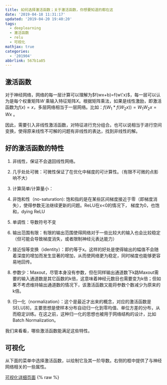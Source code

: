 ```yaml
---
title: 如何选择激活函数；关于激活函数，你想要知道的都在这
date: '2019-04-18 11:31:17'
updated: '2019-04-20 19:40:20'
tags:
  - deeplearning
  - 激活函数
  - relu
  - 可视化
mathjax: true
categories:
  - '201904'
abbrlink: 567b1a85
---
```


## 激活函数

对于神经网络，网络的每一层计算可以理解为$f(wx+b)=f(w\'x)$，每一层可以认为是每个权重矩阵$W$ 乘输入特征矩阵$X$。根据矩阵乘法，如果是线性激励，即激活函数为$f(x) = x$，多层网络相当于一层网络。比如：$​​f(W_1*f(W_2x))=W_1 W_2x=Wx$ 。

因此，需要引入非线性激活函数，对特征进行充分组合。也可以说相当于进行空间变换，使得原来线性不可解的问题有非线性的表达，找到非线性的解。

## 好的激活函数的特性

1. 非线性，保证不会退回线性网络。

2. 几乎处处可微：可微性保证了在优化中梯度的可计算性。（有限不可微的点影响不大）

3. 计算简单/计算量小：

4. 非饱和性（no-saturation): 饱和指的是在某些区间梯度接近于零（即梯度消失），使得参数无法继续更新的问题。ReLU在x<0的情况下，  梯度为0，也饱和，dying  ReLU

5.  单调性：导数符号不变

6.  输出范围有限：有限的输出范围使得网络对于一些比较大的输入也会比较稳定（但可能会导致梯度消失，或者限制神经元表达能力）

7.  接近恒等变换（identity）：即约等于x。这样的好处是使得输出的幅值不会随着深度的增加而发生显著的增加，从而使网络更为稳定，同时梯度也能够更容易地回传。

8.  参数少：Maxout，尽管本身没有参数，但在同样输出通道数下k路Maxout需要的输入通道数是其它函数的k倍，这意味着神经元数目也需要变为k倍；但如果不考虑维持输出通道数的情况下，该激活函数又能将参数个数减少为原来的k倍。

9.  归一化（normalization）：这个是最近才出来的概念，对应的激活函数是SELU[8]，主要思想是使样本分布自动归一化到零均值、单位方差的分布，从而稳定训练。在这之前，这种归一化的思想也被用于网络结构的设计，比如Batch  Normalization。

我们来看看，哪些激活函数能满足这些特性。

## 可视化

从下面的菜单中选择激活函数，以绘制它及其一阶导数。右侧的框中提供了与神经网络相关的一些属性。

[可视化详细页面](https://www.jithub.cn/fileserver/activation_fun_d3.html)
{% raw %}
<html>
  <head>
    <style>
      
      #visualisation {
            height: 500px;
      }
      

      .axis path,
      .axis line {
        fill: none;
        stroke: #777;
        shape-rendering: crispEdges;
      }

      .axis text {
        font-family: "Arial";
        font-size: 0.6em;
      }
      .tick {
        stroke-dasharray: 1, 2;
      }
      .bar {
        fill: FireBrick;
      }

      .legend {
        cursor: pointer;
      }

      .MathJax_SVG svg > g,
      .MathJax_SVG_Display svg > g {
        fill: black;
        stroke: black;
      }

      .legend {
        font-size: 1.2em;
      }

      .graph_inputs {
        font-size: 0.8em;
      }

      .func_text {
        font-size: 0.65em;
      }

      .deriv_func_text {
        font-size: 0.65em;
      }

      #select_activ {
        font-size: 0.8em;
      }

      .input_labels {
        font-size: 0.8em;
      }

      #func_equation {
        font: "Helvetica Neue";
        font-size: 0.9em;
      }

      #deriv_func_equation {
        font: "Helvetica Neue";
        font-size: 0.9em;
      }

      #rrelu_button {
        background-color: #009900;
        color: white;
        text-align: center;
        text-decoration: none;
        display: inline-block;
        font-size: 0.8em;
        cursor: pointer;
        margin-left: 0.3em;
      }

      #rrelu_button:hover {
        background-color: #4caf50;
        color: white;
      }
    </style>
    <script type="text/javascript" src="https://d3js.org/d3.v3.min.js"></script>
    <script
      type="text/javascript"
      src="https://cdnjs.cloudflare.com/ajax/libs/mathjax/2.7.5/MathJax.js?config=TeX-AMS_CHTML"
    ></script>
  </head>
  <body>

      

    <div id="browser_warning">
      <p>
        版权所有为
        <a href="https://dashee87.github.io/about/">David Sheehan</a>
        原blog地址为：<a
          href="https://dashee87.github.io/deep%20learning/visualising-activation-functions-in-neural-networks/"
          >Visualising Activation Functions in Neural Networks</a
        >
      </p>
    </div>

    <div id="browser_warning">
      <p>
        Note:
        注意：建议您在Chrome上查看以获得最佳体验。在Firefox和IE上，框中的等式可能无法呈现。
      </p>
    </div>
    <select id="select_activ" onchange="InitChart();">
      <option value="step" selected="selected">Step</option>
      <option value="identity">Identity</option>
      <option value="relu">ReLu</option>
      <option value="sigmoid">Sigmoid</option>
      <option value="tanh">Tanh</option>
      <option value="leakyrelu">Leaky ReLU</option>
      <option value="prelu">PReLU</option>
      <option value="rrelu">RReLU</option>
      <option value="elu">ELU</option>
      <option value="selu">SELU</option>
      <option value="srelu">SReLU</option>
      <!--<option value="probit">Probit</option>-->
      <option value="hardsigmoid">Hard Sigmoid</option>
      <option value="hardtanh">Hard Tanh</option>
      <option value="lctanh">LeCun Tanh</option>
      <option value="arctan">ArcTan</option>
      <option value="softsign">SoftSign</option>
      <option value="softplus">Softplus</option>
      <option value="sign">Signum</option>
      <option value="bentid">Bent Identity</option>
      <option value="symmsigmoid">Symmetrical Sigmoid</option>
      <option value="loglog">Log Log</option>
      <option value="gaussian">Gaussian</option>
      <option value="absolute">Absolute</option>
      <option value="sinusoid">Sinusoid</option>
      <option value="cos">Cos</option>
      <option value="sinc">Sinc</option>
    </select>
    <form name="message" method="post" id="plot_inputs">
      <div style="float:left;margin-right:20px;margin-left:100px;">
        <label
          for="alpha_input"
          style="display: none"
          class="input_labels"
          id="alpha_input_label"
          >α<sub> </sub
        ></label>
        <input
          id="alpha_input"
          class="graph_inputs"
          size="5"
          type="text"
          value="0.7"
          style="display: none;"
          onchange="InitChart();"
        />
      </div>

      <div style="float:left;margin-right:20px;">
        <label
          for="alpha_input_r"
          style="display: none"
          class="input_labels"
          id="alpha_input_r_label"
          >α<sub>r</sub></label
        >
        <input
          id="alpha_input_r"
          class="graph_inputs"
          size="5"
          type="text"
          value="0.4"
          style="display: none;"
          onchange="InitChart();"
        />
      </div>

      <div style="float:left;margin-right:20px;">
        <label
          for="t_input_l"
          style="display: none"
          class="input_labels"
          id="t_input_l_label"
          >t<sub>l</sub></label
        >
        <input
          id="t_input_l"
          class="graph_inputs"
          size="5"
          type="text"
          value="-1.0"
          style="display: none;"
          onchange="InitChart();"
        />
      </div>

      <div style="float:left;margin-right:20px;">
        <label
          for="t_input_r"
          style="display: none"
          class="input_labels"
          id="t_input_r_label"
          >t<sub>r</sub></label
        >
        <input
          id="t_input_r"
          class="graph_inputs"
          size="5"
          type="text"
          value="1.0"
          style="display: none;"
          onchange="InitChart();"
        />
      </div>

      <br style="clear:both;" />
    </form>
    <button
      type="button"
      onclick="InitChart();"
      id="rrelu_button"
      style="display: none;margin-left:20px;"
    >
      Random α
    </button>
    <div id="legendContainer" class="legendContainer" style="width:100%">
      <svg id="visualisation" width="100%" height="500px" height="80vh"></svg>
      <div
        id="func_primer"
        style="margin-left:20px;font-size:0.8em;margin-right:20px"
      >
        <p>
          这种激活函数更具理论性而非实际性，模仿生物神经元的全有或全无特性。它对神经网络没有
          用，因为它的导数是零（除了0，它是未定义的）。这意味着基于梯度的优化方法是不可行的。
        </p>
      </div>
    </div>
    <br />

    <script type="text/javascript">
      MathJax.Hub.Config({
        tex2jax: {
          inlineMath: [["$", "$"], ["\\(", "\\)"]],
          processEscapes: true
        }
      });

      function erf(x) {
        var z;
        const ERF_A = 0.147;
        var the_sign_of_x;
        if (0 == x) {
          the_sign_of_x = 0;
          return 0;
        } else if (x > 0) {
          the_sign_of_x = 1;
        } else {
          the_sign_of_x = -1;
        }

        var one_plus_axsqrd = 1 + ERF_A * x * x;
        var four_ovr_pi_etc = 4 / Math.PI + ERF_A * x * x;
        var ratio = four_ovr_pi_etc / one_plus_axsqrd;
        ratio *= x * -x;
        var expofun = Math.exp(ratio);
        var radical = Math.sqrt(1 - expofun);
        z = radical * the_sign_of_x;
        return z;
      }

      // https://stackoverflow.com/questions/12556685/is-there-a-javascript-implementation-of-the-inverse-error-function-akin-to-matl

      function erfINV(inputX) {
        var _a = (8 * (Math.PI - 3)) / (3 * Math.PI * (4 - Math.PI));
        var _x = parseFloat(inputX);
        var signX = _x < 0 ? -1.0 : 1.0;

        var oneMinusXsquared = 1.0 - _x * _x;
        var LNof1minusXsqrd = Math.log(oneMinusXsquared);
        var PI_times_a = Math.PI * _a;

        var firstTerm = Math.pow(2.0 / PI_times_a + LNof1minusXsqrd / 2.0, 2);
        var secondTerm = LNof1minusXsqrd / _a;
        var thirdTerm = 2 / PI_times_a + LNof1minusXsqrd / 2.0;

        var primaryComp = Math.sqrt(
          Math.sqrt(firstTerm - secondTerm) - thirdTerm
        );

        var scaled_R = signX * primaryComp;
        return scaled_R;
      }

      var delay = 200;
      var activ_func = document.getElementById("select_activ").value;

      var lineData = [];
      var lineData_deriv = [];

      func_tags = [
        {
          func_tex:
            "$f(x) =\\begin{cases}1 & \\text{for } x\\geq0\\\\0 & \\text{for } x<0\\end{cases} $",
          func_range: "{0, 1}",
          func_contin: "C" + "⁻¹",
          func_mono: "✅",
          func_origin: "❌",
          func_symm: "不对称",
          func_ref: "",
          func_primer:
            "这种激活函数更具理论性而非实际性, 包括<b>Step</b> (也包括, <b>Binary Step</b> 或 <b>Heaviside</b>) 模仿生物神经元的全有或全无特性。它对神经网络没有用，因为它的导数是零（除了0，它是未定义的）。这意味着基于梯度的优化方法是不可行的"
        }
      ];

      deriv_func_tags = [
        {
          deriv_func_tex:
            "$f'(x) =\\begin{cases}0 & \\text{for } x\\neq0\\\\? & \\text{for } x=0\\end{cases} $",
          deriv_func_range: "{0}",
          deriv_func_contin: "❌",
          deriv_func_mono: "❌",
          deriv_func_symm: "❌",
          deriv_func_van: "No",
          deriv_func_exp: "No",
          deriv_func_sat: "No",
          deriv_func_dead: "Yes"
        }
      ];

      axis_limits = [-3, 3, -1.3, 1.3];

      for (var i = -3; i <= 3; i = i + 0.001) {
        lineData.push({
          x: i,
          y: i >= 0
        });
        lineData_deriv.push({
          x: i,
          y: 0
        });
      }

      var vis = d3.select("#visualisation"),
        WIDTH = parseInt(
          document.getElementById("browser_warning").offsetWidth
        ),
        HEIGHT = parseInt(vis.style("height")),
        //   HEIGHT = parseInt(document.documentElement.clientHeight)*0.8,
        MARGINS = {
          top: HEIGHT / 25.0,
          right: WIDTH / 2.5,
          bottom: HEIGHT / 25.0,
          left: WIDTH / 50.0
        },
        boxmargin = (HEIGHT - MARGINS.top) / 24.0,
        boxmargin_horizontal = MARGINS.right / 2.2,
        rect_margin = MARGINS.right / 50.0,
        xRange = d3.scale
          .linear()
          .range([MARGINS.left, WIDTH - MARGINS.right])
          .domain(axis_limits.slice(0, 2)),
        yRange = d3.scale
          .linear()
          .range([HEIGHT - MARGINS.top, MARGINS.bottom])
          .domain(axis_limits.slice(2, 4)),
        xAxis = d3.svg
          .axis()
          .scale(xRange)
          .tickSize(5)
          .tickSubdivide(true),
        yAxis = d3.svg
          .axis()
          .scale(yRange)
          .tickSize(5)
          .orient("left")
          .tickSubdivide(true);

      vis
        .append("svg:g")
        .attr("class", "x axis")
        .attr(
          "transform",
          "translate(0," + (HEIGHT - MARGINS.bottom + MARGINS.top) / 2 + ")"
        )
        .attr("id", "graph_xaxis")
        .call(xAxis);

      vis
        .append("svg:g")
        .attr("class", "y axis")
        .attr(
          "transform",
          "translate(" + (WIDTH - MARGINS.right + MARGINS.left) / 2 + ",0)"
        )
        .attr("id", "graph_yaxis")
        .call(yAxis);

      vis
        .selectAll(".tick")
        .filter(function(d) {
          return d === 0;
        })
        .remove();

      var lineFunc = d3.svg
        .line()
        .x(function(d) {
          return xRange(d.x);
        })
        .y(function(d) {
          return yRange(d.y);
        })
        .interpolate("linear");

      vis
        .selectAll(".tick")
        .filter(function(d) {
          return d === 0;
        })
        .remove();

      var asymptotes = d3.svg
        .line()
        .x([-3, 3])
        .y([5, 5])
        .interpolate("linear");

      var asymptote_top = 5,
        asymptote_bottom = -5;

      //d3.select("#func").remove();

      vis
        .append("svg:path")
        .attr("d", lineFunc(lineData))
        .attr("stroke", "blue")
        .attr("stroke-width", 3)
        .attr("id", "func")
        .attr("fill", "none");

      vis
        .append("svg:path")
        .attr("d", lineFunc(lineData_deriv))
        .attr("stroke", "orange")
        .attr("stroke-width", 2)
        .attr("id", "deriv_func")
        .attr("fill", "none");

      vis
        .append("svg:path")
        .attr(
          "d",
          lineFunc([{ x: axis_limits[0], y: 5 }, { x: axis_limits[1], y: 5 }])
        )
        .attr("stroke", "gray")
        .attr("stroke-width", 2)
        .style("stroke-dasharray", "3, 3")
        .attr("id", "top_asymptote")
        .attr("fill", "none");

      vis
        .append("svg:path")
        .attr(
          "d",
          lineFunc([{ x: axis_limits[0], y: -5 }, { x: axis_limits[1], y: -5 }])
        )
        .attr("stroke", "gray")
        .attr("stroke-width", 2)
        .style("stroke-dasharray", "3, 3")
        .attr("id", "bottom_asymptote")
        .attr("fill", "none");

      vis
        .append("rect")
        .attr("x", WIDTH - MARGINS.right + rect_margin)
        .attr("y", MARGINS.top)
        .attr("width", MARGINS.right - rect_margin * 2.0)
        .attr("height", (HEIGHT - MARGINS.top) / 2 - boxmargin)
        .attr("rx", 10)
        .attr("ry", 10)
        .attr("stroke", "blue")
        .attr("stroke-width", "5")
        .attr("stroke-opacity", "0.4")
        .attr("fill-opacity", "0.1")
        .style("fill", "blue")
        .attr("class", "info_rect")
        .attr("id", "func_rect");

      vis
        .append("foreignObject")
        .data(func_tags)
        .attr("id", "func_equation")
        .attr("x", WIDTH - MARGINS.right + rect_margin * 2)
        .attr("y", MARGINS.top + boxmargin / 2)
        .append("xhtml:div")
        .attr("class", "func_text")
        .text(function(d) {
          return d.func_tex;
        });

      vis
        .append("text")
        .data(func_tags)
        .attr("x", WIDTH - MARGINS.right + rect_margin * 2)
        .attr("y", MARGINS.top + boxmargin * 5)
        .attr("id", "func_range")
        .attr("class", "func_text")
        .text(function(d) {
          return "值域: " + d.func_range;
        });

      vis
        .append("text")
        .data(func_tags)
        .attr("x", WIDTH - MARGINS.right + rect_margin * 2)
        .attr("y", MARGINS.top + boxmargin * 6.3)
        .attr("id", "func_mono")
        .attr("class", "func_text")
        .text(function(d) {
          return "单调性: " + d.func_mono;
        });

      vis
        .append("text")
        .data(func_tags)
        .attr("x", WIDTH - MARGINS.right + rect_margin * 2)
        .attr("y", MARGINS.top + boxmargin * 7.6)
        .attr("id", "func_contin")
        .attr("class", "func_text")
        .text(function(d) {
          return "连续性: " + d.func_contin;
        });

      vis
        .append("text")
        .data(func_tags)
        .attr("x", WIDTH - MARGINS.right + rect_margin * 2)
        .attr("y", MARGINS.top + boxmargin * 8.9)
        .attr("id", "func_origin")
        .attr("class", "func_text")
        .text(function(d) {
          return "Identity at Origin: " + d.func_origin;
        });

      vis
        .append("text")
        .data(func_tags)
        .attr("x", WIDTH - MARGINS.right + rect_margin * 2)
        .attr("y", MARGINS.top + boxmargin * 10.2)
        .attr("id", "func_symm")
        .attr("class", "func_text")
        .text(function(d) {
          return "对称性: " + d.func_symm;
        });

      vis
        .append("text")
        .attr("x", WIDTH - boxmargin_horizontal / 1.7)
        .attr("y", MARGINS.top + boxmargin * 10.2)
        .attr("xlink:href", "https://dashee87.github.io/")
        .attr("id", "func_ref")
        .attr("class", "func_text")
        .attr("fill", "red")
        .html("");

      // derivative rectangle

      vis
        .append("rect")
        .attr("x", WIDTH - MARGINS.right + rect_margin)
        .attr("y", MARGINS.top + HEIGHT / 2)
        .attr("width", MARGINS.right - rect_margin * 2.0)
        .attr("height", (HEIGHT - MARGINS.top) / 2 - boxmargin)
        .attr("rx", 10)
        .attr("ry", 10)
        .attr("stroke", "orange")
        .attr("stroke-width", "5")
        .attr("stroke-opacity", "0.4")
        .attr("fill-opacity", "0.1")
        .style("fill", "orange")
        .attr("class", "info_rect)")
        .attr("id", "deriv_func_rect");

      vis
        .append("foreignObject")
        .data(deriv_func_tags)
        .attr("id", "deriv_func_equation")
        .attr("x", WIDTH - MARGINS.right + rect_margin * 2.0)
        .attr("y", MARGINS.top + HEIGHT / 2 + boxmargin / 2)
        .append("xhtml:div")
        .attr("class", "deriv_func_text")
        .html(function(d) {
          return d.deriv_func_tex;
        });

      if (navigator.userAgent.toLowerCase().indexOf("firefox") > -1) {
        vis
          .select("#func_equation")
          .attr("width", MARGINS.right - rect_margin * 2)
          .attr("height", boxmargin * 3);

        vis
          .select("#deriv_func_equation")
          .attr("width", MARGINS.right - rect_margin * 2)
          .attr("height", boxmargin * 3);
      }

      vis
        .append("text")
        .attr("x", WIDTH - MARGINS.right + rect_margin * 2.0)
        .attr("y", MARGINS.top + HEIGHT / 2 + boxmargin * 5)
        .data(deriv_func_tags)
        .attr("id", "deriv_func_range")
        .attr("class", "deriv_func_text")
        .text(function(d) {
          return "值域: " + d.deriv_func_range;
        });

      vis
        .append("text")
        .attr("x", WIDTH - MARGINS.right + rect_margin * 2.0)
        .attr("y", MARGINS.top + HEIGHT / 2 + boxmargin * 6.3)
        .data(deriv_func_tags)
        .attr("id", "deriv_func_mono")
        .attr("class", "deriv_func_text")
        .style("colour", "blue")
        .text(function(d) {
          return "单调性: " + d.deriv_func_mono;
        });

      vis
        .append("text")
        .attr("x", WIDTH - MARGINS.right + rect_margin * 2.0)
        .attr("y", MARGINS.top + HEIGHT / 2 + boxmargin * 7.6)
        .data(deriv_func_tags)
        .attr("id", "deriv_func_contin")
        .attr("class", "deriv_func_text")
        .text(function(d) {
          return "连续性: " + d.deriv_func_contin;
        });

      vis
        .append("text")
        .attr("x", WIDTH - MARGINS.right + rect_margin * 2.0)
        .attr("y", MARGINS.top + HEIGHT / 2 + boxmargin * 8.9)
        .attr("id", "deriv_func_van")
        .attr("class", "deriv_func_text")
        .append("svg:tspan")
        .text("梯度消失: ")
        .append("svg:tspan")
        .style("fill", "#00e600")
        .text(deriv_func_tags[0].deriv_func_van);

      vis
        .append("text")
        .attr("x", WIDTH - boxmargin_horizontal)
        .attr("y", MARGINS.top + HEIGHT / 2 + boxmargin * 8.9)
        .attr("id", "deriv_func_exp")
        .attr("class", "deriv_func_text")
        .append("svg:tspan")
        .text("梯度爆炸: ")
        .append("svg:tspan")
        .style("fill", "#00e600")
        .text(deriv_func_tags[0].deriv_func_exp);

      vis
        .append("text")
        .attr("x", WIDTH - MARGINS.right + rect_margin * 2.0)
        .attr("y", MARGINS.top + HEIGHT / 2 + boxmargin * 10.3)
        .attr("id", "deriv_func_sat")
        .attr("class", "deriv_func_text")
        .append("svg:tspan")
        .text("神经元饱和: ")
        .append("svg:tspan")
        .style("fill", "#00e600")
        .text(deriv_func_tags[0].deriv_func_sat);

      vis
        .append("text")
        .attr("x", WIDTH - boxmargin_horizontal)
        .attr("y", MARGINS.top + HEIGHT / 2 + boxmargin * 10.3)
        .attr("id", "deriv_func_dead")
        .attr("class", "deriv_func_text")
        .append("svg:tspan")
        .text("神经元死亡: ")
        .append("svg:tspan")
        .style("fill", "red")
        .text(deriv_func_tags[0].deriv_func_dead);

      vis
        .append("text")
        .attr("x", MARGINS.left)
        .attr("y", MARGINS.top + 30)
        .attr("class", "legend")
        .attr("id", "func_text")
        .style("fill", "steelblue")
        .on("click", function() {
          // Determine if current line is visible
          var active = func.active ? false : true,
            newOpacity = active ? 0 : 1;
          // Hide or show the elements
          d3.select("#func").style("opacity", newOpacity);
          d3.select("#func_text").style("opacity", active ? 0.5 : 1);
          d3.select("#func_rect")
            .transition()
            .duration(1000)
            .attr(
              "height",
              active ? 0 : (HEIGHT - MARGINS.top) / 2 - boxmargin
            );
          if (active) {
            d3.selectAll(".func_text")
              .transition()
              .delay(function(d, i) {
                return 400 - delay * i;
              })
              .style("opacity", active ? 0 : 1);
          } else {
            d3.selectAll(".func_text")
              .transition()
              .delay(function(d, i) {
                return 300 + (delay * i) / 2;
              })
              .style("opacity", active ? 0 : 1);
          }
          // Update whether or not the elements are active
          func.active = active;
        })
        .text("f (x)");

      // Add the red line title
      vis
        .append("text")
        .attr("x", MARGINS.left)
        .attr("y", MARGINS.top + 30 + 30)
        .attr("class", "legend")
        .attr("id", "deriv_text")
        .style("fill", "orange")
        .on("click", function() {
          // Determine if current line is visible
          var active = deriv_func.active ? false : true,
            newOpacity = active ? 0 : 1;
          // Hide or show the elements
          d3.select("#deriv_func").style("opacity", newOpacity);
          d3.select("#deriv_text").style("opacity", active ? 0.5 : 1);
          d3.select("#deriv_func_rect")
            .transition()
            .duration(1000)
            .attr(
              "height",
              active ? 0 : (HEIGHT - MARGINS.top) / 2 - boxmargin
            );
          if (active) {
            d3.selectAll(".deriv_func_text")
              .transition()
              .delay(function(d, i) {
                return 400 - delay * i;
              })
              .style("opacity", active ? 0 : 1);
          } else {
            d3.selectAll(".deriv_func_text")
              .transition()
              .delay(function(d, i) {
                return 250 + (delay * i) / 2.5;
              })
              .style("opacity", active ? 0 : 1);
          }
          // Update whether or not the elements are active
          deriv_func.active = active;
        })
        .text("f '(x)");

      d3.select(window).on("resize", function() {
        vis = d3.select("#visualisation");
        WIDTH = parseInt(
          document.getElementById("browser_warning").offsetWidth
        );
        HEIGHT = parseInt(vis.style("height"));
        MARGINS = {
          top: HEIGHT / 25.0,
          right: WIDTH / 2.5,
          bottom: HEIGHT / 25.0,
          left: WIDTH / 50.0
        };
        boxmargin = (HEIGHT - MARGINS.top) / 24.0;
        rect_margin = MARGINS.right / 50.0;
        (boxmargin_horizontal = MARGINS.right / 2.2),
          (xRange = d3.scale
            .linear()
            .range([MARGINS.left, WIDTH - MARGINS.right])
            .domain(axis_limits.slice(0, 2)));

        yRange = d3.scale
          .linear()
          .range([HEIGHT - MARGINS.top, MARGINS.bottom])
          .domain(axis_limits.slice(2, 4));

        xAxis = d3.svg
          .axis()
          .scale(xRange)
          .tickSize(5)
          .tickSubdivide(true);

        yAxis = d3.svg
          .axis()
          .scale(yRange)
          .tickSize(5)
          .orient("left")
          .tickSubdivide(true);

        vis
          .select("#graph_xaxis")
          .attr(
            "transform",
            "translate(0," + (HEIGHT - MARGINS.bottom + MARGINS.top) / 2 + ")"
          )
          .call(xAxis);

        vis
          .select("#graph_yaxis")
          .attr(
            "transform",
            "translate(" + (WIDTH - MARGINS.right + MARGINS.left) / 2 + ",0)"
          )
          .call(yAxis);

        vis
          .selectAll(".tick")
          .filter(function(d) {
            return d === 0;
          })
          .remove();

        lineFunc = d3.svg
          .line()
          .x(function(d) {
            return xRange(d.x);
          })
          .y(function(d) {
            return yRange(d.y);
          })
          .interpolate("linear");

        vis
          .select("#top_asymptote")
          .attr(
            "d",
            lineFunc([
              { x: axis_limits[0], y: asymptote_top },
              { x: axis_limits[1], y: asymptote_top }
            ])
          );

        vis
          .select("#bottom_asymptote")
          .attr(
            "d",
            lineFunc([
              { x: axis_limits[0], y: asymptote_bottom },
              { x: axis_limits[1], y: asymptote_bottom }
            ])
          );

        //d3.select("#func").remove();

        vis.select("#func").attr("d", lineFunc(lineData));

        vis.select("#deriv_func").attr("d", lineFunc(lineData_deriv));

        vis
          .select("#func_rect")
          .attr("x", WIDTH - MARGINS.right + rect_margin)
          .attr("y", MARGINS.top)
          .attr("width", MARGINS.right - rect_margin * 2.0)
          .attr("height", (HEIGHT - MARGINS.top) / 2 - boxmargin);

        vis
          .select("#func_equation")
          .attr("x", WIDTH - MARGINS.right + rect_margin * 2.0)
          .attr("y", MARGINS.top + boxmargin / 2);

        vis
          .select("#func_range")
          .attr("x", WIDTH - MARGINS.right + rect_margin * 2.0)
          .attr("y", MARGINS.top + boxmargin * 5);

        vis
          .select("#func_mono")
          .attr("x", WIDTH - MARGINS.right + rect_margin * 2.0)
          .attr("y", MARGINS.top + boxmargin * 6.3);

        vis
          .select("#func_contin")
          .attr("x", WIDTH - MARGINS.right + rect_margin * 2.0)
          .attr("y", MARGINS.top + boxmargin * 7.6);

        vis
          .select("#func_origin")
          .attr("x", WIDTH - MARGINS.right + rect_margin * 2.0)
          .attr("y", MARGINS.top + boxmargin * 8.9);

        vis
          .select("#func_symm")
          .data(func_tags)
          .attr("x", WIDTH - MARGINS.right + rect_margin * 2.0)
          .attr("y", MARGINS.top + boxmargin * 10.2);

        vis
          .select("#func_ref")
          .attr("x", WIDTH - boxmargin_horizontal / 1.7)
          .attr("y", MARGINS.top + boxmargin * 10.2);

        // derivative rectangle

        vis
          .select("#deriv_func_rect")
          .attr("x", WIDTH - MARGINS.right + rect_margin)
          .attr("y", MARGINS.top + HEIGHT / 2)
          .attr("width", MARGINS.right - rect_margin * 2.0)
          .attr("height", (HEIGHT - MARGINS.top) / 2 - boxmargin);

        vis
          .select("#deriv_func_equation")
          .attr("x", WIDTH - MARGINS.right + rect_margin * 2.0)
          .attr("y", MARGINS.top + HEIGHT / 2 + boxmargin / 2);

        vis
          .select("#deriv_func_range")
          .attr("x", WIDTH - MARGINS.right + rect_margin * 2.0)
          .attr("y", MARGINS.top + HEIGHT / 2 + boxmargin * 5);

        vis
          .select("#deriv_func_mono")
          .attr("x", WIDTH - MARGINS.right + rect_margin * 2.0)
          .attr("y", MARGINS.top + HEIGHT / 2 + boxmargin * 6.3);

        vis
          .select("#deriv_func_contin")
          .attr("x", WIDTH - MARGINS.right + rect_margin * 2.0)
          .attr("y", MARGINS.top + HEIGHT / 2 + boxmargin * 7.6);

        vis
          .select("#deriv_func_van")
          .attr("x", WIDTH - MARGINS.right + rect_margin * 2.0)
          .attr("y", MARGINS.top + HEIGHT / 2 + boxmargin * 8.9);

        vis
          .select("#deriv_func_exp")
          .attr("x", WIDTH - boxmargin_horizontal)
          .attr("y", MARGINS.top + HEIGHT / 2 + boxmargin * 8.9);

        vis
          .select("#deriv_func_sat")
          .attr("x", WIDTH - MARGINS.right + rect_margin * 2.0)
          .attr("y", MARGINS.top + HEIGHT / 2 + boxmargin * 10.3);

        vis
          .select("#deriv_func_dead")
          .attr("x", WIDTH - boxmargin_horizontal)
          .attr("y", MARGINS.top + HEIGHT / 2 + boxmargin * 10.3);
      });

      function InitChart() {
        var myClasses = document.getElementById("plot_inputs"),
          mylabels = document.getElementsByTagName("label");
        for (i = 0; i < myClasses.length; i++) {
          myClasses[i].style.display = "none";
          mylabels[i].style.display = "none";
        }
        document.getElementById("rrelu_button").style.display = "none";
        var activ_func = document.getElementById("select_activ").value;

        lineData = [];
        lineData_deriv = [];

        asymptote_top = 5;
        asymptote_bottom = -5;

        switch (activ_func) {
          case "relu":
            func_tags = [
              {
                func_tex:
                  "$f(x) =\\begin{cases}x & \\text{for } x\\geq0\\\\0 & \\text{for } x<0\\end{cases} $",
                func_range: "[0, ∞)",
                func_contin: "C" + "⁰",
                func_mono: "✅",
                func_origin: "❌",
                func_symm: "不对称",
                func_ref: "http://dl.acm.org/citation.cfm?id=3104322.3104425",
                func_primer:
                  "<b>整流线性单元</b> (<b>ReLU</b>)被认为是神经网络中最常见的激活函数。它保留了阶梯函数的生物学动机（神经元仅在输入超过阈值时触发），但在正数输入处具有非零导数，这允许基于梯度的学习（尽管导数在0时未定义）。它的计算速度也很快，因为函数及其导数都不涉及复杂的数学运算。然而，由于在非正输入时导数为0，ReLU可能会受到缓慢学习甚至死神经元的影响，其中具有负值输入的神经元由于零值梯度而无法更新其权重，使得它们对于剩下的训练阶段沉默。"
              }
            ];

            deriv_func_tags = [
              {
                deriv_func_tex:
                  "$f'(x) =\\begin{cases}1 & \\text{for } x\\geq0\\\\0 & \\text{for } x<0\\end{cases} $",
                deriv_func_range: "{0,1}",
                deriv_func_contin: "❌",
                deriv_func_mono: "❌",
                deriv_func_symm: "❌",
                deriv_func_van: "No",
                deriv_func_exp: "No",
                deriv_func_sat: "No",
                deriv_func_dead: "Yes"
              }
            ];

            axis_limits = [-3, 3, -3, 3];
            for (var i = -3; i < 3; i = i + 0.001) {
              lineData.push({
                x: i,
                y: (i > 0) * i
              });
              lineData_deriv.push({
                x: i,
                y: i >= 0
              });
            }
            break;
          case "step":
            func_tags = [
              {
                func_tex:
                  "$f(x) =\\begin{cases}1 & \\text{for } x\\geq0\\\\0 & \\text{for } x<0\\end{cases} $",
                func_range: "{0, 1}",
                func_contin: "C" + "⁻¹",
                func_mono: "✅",
                func_origin: "✅",
                func_symm: "不对称",
                func_ref: "",
                func_primer:
                "这种激活函数更具理论性而非实际性, 包括<b>Step</b> (也包括, <b>Binary Step</b> 或 <b>Heaviside</b>) 模仿生物神经元的全有或全无特性。它对神经网络没有用，因为它的导数是零（除了0，它是未定义的）。这意味着基于梯度的优化方法是不可行的"
              }
            ];

            deriv_func_tags = [
              {
                deriv_func_tex:
                  "$f'(x) =\\begin{cases}0 & \\text{for } x\\neq0\\\\? & \\text{for } x=0\\end{cases} $",
                deriv_func_range: "{0}",
                deriv_func_contin: "❌",
                deriv_func_mono: "❌",
                deriv_func_symm: "❌",
                deriv_func_van: "No",
                deriv_func_exp: "No",
                deriv_func_sat: "No",
                deriv_func_dead: "Yes"
              }
            ];

            axis_limits = [-3, 3, -1.3, 1.3];
            for (var i = -3; i <= 3; i = i + 0.001) {
              lineData.push({
                x: i,
                y: i >= 0
              });
              lineData_deriv.push({
                x: i,
                y: 0
              });
            }
            break;

          case "sign":
            func_tags = [
              {
                func_tex:
                  "$f(x) =\\begin{cases}1 & x>0\\\\-1 &  x<0 \\\\0 &  x=0\\end{cases} $",
                func_range: "{-1,0, 1}",
                func_contin: "C" + "⁻¹",
                func_mono: "✅",
                func_origin: "❌",
                func_symm: "Anti-Symmetrical",
                func_ref: "",
                func_primer:
                  "The <b>Signum</b> (or just <b>Sign</b>) is a scaled version of the binary step activation function. It takes the value -1 and 1 for negative and postive values, respectively, and zero at the origin. Though lacking the biological motivation of the step function, the function is anti-symmetrical, which is thought to be a favourable trait for an activation function."
              }
            ];

            deriv_func_tags = [
              {
                deriv_func_tex:
                  "$f'(x) =\\begin{cases}0 & \\text{for } x\\neq0\\\\? & \\text{for } x=0\\end{cases} $",
                deriv_func_range: "{0}",
                deriv_func_contin: "❌",
                deriv_func_mono: "❌",
                deriv_func_symm: "❌",
                deriv_func_van: "No",
                deriv_func_exp: "No",
                deriv_func_sat: "No",
                deriv_func_dead: "Yes"
              }
            ];

            axis_limits = [-3, 3, -1.5, 1.5];
            for (var i = -3; i <= 3; i = i + 0.001) {
              if (i == 0) {
                lineData.push({
                  x: i,
                  y: 0
                });
              } else {
                lineData.push({
                  x: i,
                  y: 2 * (i > 0) - 1
                });
                lineData_deriv.push({
                  x: i,
                  y: 0
                });
              }
            }
            break;

          case "identity":
            func_tags = [
              {
                func_tex: "$\\begin{align*}f(x) = x\\end{align*}$",
                func_range: "(-∞, ∞)",
                func_contin: "C" + "∞",
                func_mono: "✅",
                func_origin: "✅",
                func_symm: "Anti-Symmetrical",
                func_ref: "",
                func_primer:
                  "使用 <b>Identity</b> 使用Identity激活功能，节点输出等于其输入。它非常适合基础行为是线性的任务，类似于线性回归。当存在非线性时，单独的激活函数是不够的，尽管它仍然可以用作最终输出节点上的激活函数以用于类似回归的任务。"
              }
            ];

            deriv_func_tags = [
              {
                deriv_func_tex: "$\\begin{align*}f'(x) = 1\\end{align*}$",
                deriv_func_range: "{1}",
                deriv_func_contin: "✅",
                deriv_func_mono: "✅",
                deriv_func_symm: "✅",
                deriv_func_van: "No",
                deriv_func_exp: "No",
                deriv_func_sat: "No",
                deriv_func_dead: "No"
              }
            ];

            axis_limits = [-3, 3, -3, 3];
            for (var i = -3; i <= 3; i = i + 0.001) {
              lineData.push({
                x: i,
                y: i
              });
              lineData_deriv.push({
                x: i,
                y: 1
              });
            }
            break;
          case "sigmoid":
            func_tags = [
              {
                func_tex:
                  "$\\begin{align*}f(x) = \\frac{1}{1 + e^{-x}} \\end{align*}$",
                func_range: "(0, 1)",
                func_contin: "C" + "∞",
                func_mono: "✅",
                func_origin: "❌",
                func_symm: "不对称",
                func_ref: "",
                func_primer:
                  "<b>Logistic Sigmoid</b>（或更常见的只是Sigmoid）激活函数从逻辑回归中的角色（0到1）中众所周知，它将概率概念引入神经网络。它的导数非零且易于计算（它是其原始输出的函数）。然而，由于Tanh是反对称的并且以原点为中心。它逐渐被Tanh取代。"
              }
            ];

            deriv_func_tags = [
              {
                deriv_func_tex:
                  "$\\begin{align*}f'(x) &= \\frac{e^{-x}}{(1+e^{-x})^2} \\\\&= f(x)(1-f(x)) \\end{align*}$",
                deriv_func_range: "(0,0.25)",
                deriv_func_contin: "✅",
                deriv_func_mono: "❌",
                deriv_func_symm: "✅",
                deriv_func_van: "Yes",
                deriv_func_exp: "No",
                deriv_func_sat: "Yes",
                deriv_func_dead: "No"
              }
            ];

            axis_limits = [-3, 3, -1.5, 1.5];
            for (var i = -3; i <= 3; i = i + 0.001) {
              asymptote_top = 1;
              temp_sigmoid = 1.0 / (1.0 + Math.exp(-i));
              lineData.push({
                x: i,
                y: temp_sigmoid
              });
              lineData_deriv.push({
                x: i,
                y: temp_sigmoid * (1 - temp_sigmoid)
              });
            }
            break;
          case "arctan":
            func_tags = [
              {
                func_tex: "$\\begin{align*}f(x) =\\tan^{-1}(x) \\end{align*}$",
                func_range: "(-π/2, π/2)",
                func_contin: "C" + "∞",
                func_mono: "❌",
                func_origin: "✅",
                func_symm: "Symmetrical",
                func_ref: "",
                func_primer:
                  "视觉上和Tanh类似，更为平坦。默认值域， (-π/2, π/2)。导数很慢趋近于0，但导数计算量大于Tanh。"
              }
            ];

            deriv_func_tags = [
              {
                deriv_func_tex:
                  "$\\begin{align*}f'(x)=\\frac{1}{x^2+1} \\end{align*}$",
                deriv_func_range: "(0,1]",
                deriv_func_contin: "✅",
                deriv_func_mono: "❌",
                deriv_func_symm: "✅",
                deriv_func_van: "Yes",
                deriv_func_exp: "No",
                deriv_func_sat: "Yes",
                deriv_func_dead: "No"
              }
            ];

            axis_limits = [-3, 3, -1.6, 1.6];
            for (var i = -3; i <= 3; i = i + 0.001) {
              asymptote_top = Math.PI / 2;
              asymptote_bottom = -Math.PI / 2;
              lineData.push({
                x: i,
                y: Math.atan(i)
              });
              lineData_deriv.push({
                x: i,
                y: 1 / (Math.pow(i, 2) + 1)
              });
            }
            break;
          case "softsign":
            func_tags = [
              {
                func_tex:
                  "$\\begin{align*}f(x)=\\frac{x}{1+|x|} \\end{align*}$",
                func_range: "(0, ∞)",
                func_contin: "C¹",
                func_mono: "✅",
                func_origin: "✅",
                func_symm: "Anti-Symmetrical",
                func_ref:
                  "http://www.iro.umontreal.ca/~lisa/publications2/index.php/attachments/single/205",
                func_primer:
                  "<b>Softsign</b> 和Tanh类似，默认值域， (-1, 1)。导数很慢趋近于0，但导数计算量大于Tanh。"
              }
            ];

            deriv_func_tags = [
              {
                deriv_func_tex:
                  "$\\begin{align*}f'(x)=\\frac{1}{(1+|x|)^2} \\end{align*}$",
                deriv_func_range: "(0,1]",
                deriv_func_contin: "✅",
                deriv_func_mono: "❌",
                deriv_func_symm: "✅",
                deriv_func_van: "Yes",
                deriv_func_exp: "No",
                deriv_func_sat: "Yes",
                deriv_func_dead: "No"
              }
            ];

            axis_limits = [-6, 6, -1.6, 1.6];
            for (var i = -6; i <= 6; i = i + 0.002) {
              asymptote_top = 1;
              asymptote_bottom = -1;
              lineData.push({
                x: i,
                y: i / (1 + Math.abs(i))
              });
              lineData_deriv.push({
                x: i,
                y: 1 / Math.pow(1 + Math.abs(i), 2)
              });
            }
            break;
          case "softplus":
            func_tags = [
              {
                func_tex: "$\\begin{align*}f(x)=\\ln(1+e^x) \\end{align*}$",
                func_range: "(0, ∞)",
                func_contin: "C" + "∞",
                func_mono: "✅",
                func_origin: "❌",
                func_symm: "不对称",
                func_ref:
                  "http://proceedings.mlr.press/v15/glorot11a/glorot11a.pdf",
                func_primer:
                  "ReLu的平滑替代品，定义域上连续可导；但是不关于0对称，由于导数总<1，可能会梯度消失。"
              }
            ];

            deriv_func_tags = [
              {
                deriv_func_tex:
                  "$\\begin{align*}f'(x)=\\frac{1}{1+e^{-x}}\\end{align*}$",
                deriv_func_range: "(0,1)",
                deriv_func_contin: "✅",
                deriv_func_mono: "✅",
                deriv_func_symm: "❌",
                deriv_func_van: "Yes",
                deriv_func_exp: "No",
                deriv_func_sat: "Yes",
                deriv_func_dead: "No"
              }
            ];

            axis_limits = [-3, 3, -3, 3];
            for (var i = -3; i <= 3; i = i + 0.001) {
              lineData.push({
                x: i,
                y: Math.log(1 + Math.exp(i), 2)
              });
              lineData_deriv.push({
                x: i,
                y: 1 / (1 + Math.exp(-i))
              });
            }
            break;

          case "bentid":
            func_tags = [
              {
                func_tex:
                  "$\\begin{align*}f(x)=\\frac{\\sqrt{x^2 + 1} - 1}{2} + x \\end{align*}$",
                func_range: "(-∞, ∞)",
                func_contin: "C" + "∞",
                func_mono: "✅",
                func_origin: "✅",
                func_symm: "不对称",
                func_ref: "",
                func_primer:
                  "A sort of compromise between Identity and ReLU activation, <b>Bent Identity</b> allows non-linear behaviours, while its non-zero derivative promotes efficient learning and overcomes the issues of dead neurons associated with ReLU. As its derivative can return values either side of 1, it can be susceptible to both exploding and vanishing gradients."
              }
            ];

            deriv_func_tags = [
              {
                deriv_func_tex:
                  "$\\begin{align*}f'(x)=\\frac{x}{2\\sqrt{x^2 + 1}} + 1\\end{align*}$",
                deriv_func_range: "(0.5, 1.5)",
                deriv_func_contin: "✅",
                deriv_func_mono: "✅",
                deriv_func_symm: "❌",
                deriv_func_van: "Yes",
                deriv_func_exp: "Yes",
                deriv_func_sat: "No",
                deriv_func_dead: "No"
              }
            ];

            axis_limits = [-3, 3, -3, 3];
            for (var i = -3; i <= 3; i = i + 0.001) {
              lineData.push({
                x: i,
                y: (Math.sqrt(Math.pow(i, 2) + 1) - 1) / 2.0 + i
              });
              lineData_deriv.push({
                x: i,
                y: i / (2 * Math.sqrt(Math.pow(i, 2) + 1)) + 1
              });
            }
            break;

          case "sinusoid":
            func_tags = [
              {
                func_tex: "$\\begin{align*}f(x)=\\sin(x) \\end{align*}$",
                func_range: "[-1, -1]",
                func_contin: "C" + "∞",
                func_mono: "❌",
                func_origin: "✅",
                func_symm: "Anti-Symmetrical",
                func_ref: "",
                func_primer:
                  "<b>Sinusoid</b> (or simply <b>Sin</b>)， 值域[-1,1], 原点为中心，反对称，连续可导."
              }
            ];

            deriv_func_tags = [
              {
                deriv_func_tex: "$\\begin{align*}f'(x)=\\cos(x)\\end{align*}$",
                deriv_func_range: "[-1, -1]",
                deriv_func_contin: "✅",
                deriv_func_mono: "❌",
                deriv_func_symm: "❌",
                deriv_func_van: "Yes",
                deriv_func_exp: "No",
                deriv_func_sat: "No",
                deriv_func_dead: "No"
              }
            ];

            axis_limits = [-3, 3, -1.5, 1.5];

            for (var i = -3; i <= 3; i = i + 0.001) {
              lineData.push({
                x: i,
                y: Math.sin(i)
              });
              lineData_deriv.push({
                x: i,
                y: Math.cos(i)
              });
            }
            break;

          case "cos":
            func_tags = [
              {
                func_tex: "$\\begin{align*}f(x)=\\cos(x) \\end{align*}$",
                func_range: "[-1, -1]",
                func_contin: "C" + "∞",
                func_mono: "❌",
                func_origin: "❌",
                func_symm: "Symmetrical",
                func_ref: "",
                func_primer:
                  "<b>Cos</b> (or <b>Cosine</b>) 值域[-1,1], 轴对称，连续可导."
              }
            ];

            deriv_func_tags = [
              {
                deriv_func_tex: "$\\begin{align*}f'(x)=\\-sin(x)\\end{align*}$",
                deriv_func_range: "[-1, -1]",
                deriv_func_contin: "✅",
                deriv_func_mono: "❌",
                deriv_func_symm: "✅",
                deriv_func_van: "Yes",
                deriv_func_exp: "No",
                deriv_func_sat: "No",
                deriv_func_dead: "No"
              }
            ];

            axis_limits = [-3, 3, -1.5, 1.5];

            for (var i = -3; i <= 3; i = i + 0.001) {
              lineData.push({
                x: i,
                y: Math.cos(i)
              });
              lineData_deriv.push({
                x: i,
                y: -Math.sin(i)
              });
            }
            break;

          case "sinc":
            func_tags = [
              {
                func_tex:
                  "$f(x)=\\begin{cases}1 & \\text{for } x = 0\\\\\\frac{\\sin(x)}{x} & \\text{for } x \\ne 0\\end{cases}$",
                func_range: "[≈-0.2172,1]",
                func_contin: "C" + "∞",
                func_mono: "❌",
                func_origin: "❌",
                func_symm: "Symmetrical",
                func_ref:
                  "https://www.spiedigitallibrary.org/conference-proceedings-of-spie/2760/1/Function-approximation-using-a-sinc-neural-network/10.1117/12.235959.short?SSO=1",
                func_primer:
                  "<b>Sinc</b> (全名<b>Cardinal Sine</b> )代表了傅立叶变换的矩形函数。作为一种激活函数，它可以完全可导和对称，但它很容易梯度消失。"
              }
            ];

            deriv_func_tags = [
              {
                deriv_func_tex:
                  "$f'(x)=\\begin{cases}0 & \\text{for } x = 0\\\\\\frac{\\cos(x)}{x} - \\frac{\\sin(x)}{x^2} & \\text{for } x \\ne 0\\end{cases}$",
                deriv_func_range: "(≈-0.4362, ≈0.4362)",
                deriv_func_contin: "✅",
                deriv_func_mono: "❌",
                deriv_func_symm: "❌",
                deriv_func_van: "Yes",
                deriv_func_exp: "No",
                deriv_func_sat: "Yes",
                deriv_func_dead: "No"
              }
            ];

            axis_limits = [-6, 6, -1.5, 1.5];
            for (var i = -6; i <= 6; i = i + 0.002) {
              if (i == 0) {
                lineData.push({
                  x: i,
                  y: Math.sin(i) / i
                });
                lineData_deriv.push({
                  x: i,
                  y: Math.sin(i) / i
                });
              } else {
                lineData.push({
                  x: i,
                  y: Math.sin(i) / i
                });
                lineData_deriv.push({
                  x: i,
                  y: Math.cos(i) / i - Math.sin(i) / Math.pow(i, 2)
                });
              }
            }
            break;

          case "tanh":
            func_tags = [
              {
                func_tex:
                  "$\\begin{align*}f(x)&=\\tanh(x)\\\\&=\\frac{2}{1+e^{-2x}}-1\\end{align*}$",
                func_range: "(-1, -1)",
                func_contin: "C" + "∞",
                func_mono: "✅",
                func_origin: "✅",
                func_symm: "Anti-Symmetrical",
                func_ref: "",
                func_primer:
                  "逐渐取代logistic sigmoid函数作为分类任务的激活函数，Tanh（Hyperbolic Tan）具有神经网络中有利的各种特征。它完全可微，以零和反对称为中心。可以采用更平坦的变形（log-log，softsign，对称sigmoid等），减轻缓慢学习和/或消失梯度的现象。"
              }
            ];

            deriv_func_tags = [
              {
                deriv_func_tex:
                  "$\\begin{align*}f'(x)&=1-\\tanh^2(x)\\\\&=1-f(x)^2\\end{align*}$",
                deriv_func_range: "(0, 1]",
                deriv_func_contin: "✅",
                deriv_func_mono: "❌",
                deriv_func_symm: "✅",
                deriv_func_van: "Yes",
                deriv_func_exp: "No",
                deriv_func_sat: "Yes",
                deriv_func_dead: "No"
              }
            ];

            axis_limits = [-3, 3, -1.5, 1.5];
            asymptote_top = 1;
            asymptote_bottom = -1;
            for (var i = -3; i <= 3; i = i + 0.001) {
              lineData.push({
                x: i,
                y: Math.tanh(i)
              });
              lineData_deriv.push({
                x: i,
                y: 1 - Math.pow(Math.tanh(i), 2)
              });
            }
            break;

          case "lctanh":
            func_tags = [
              {
                func_tex:
                  "$\\begin{align*}f(x)&=1.7519\\tanh(\\frac{2}{3}x)\\end{align*}$",
                func_range: "(-1.7519 , 1.7519)",
                func_contin: "C" + "∞",
                func_mono: "✅",
                func_origin: "❌",
                func_symm: "Anti-Symmetrical",
                func_ref: "http://yann.lecun.com/exdb/publis/pdf/lecun-98b.pdf",
                func_primer:
                  "<b>LeCun Tanh</b> (也叫<b>Scaled Tanh</b>)，Tanh的缩放版本. 有一些提升学习能力的特性: f(± 1) = ±1; 在x=1处二阶导最大;有效增益接近1. 可以查看参考文献."
              }
            ];

            deriv_func_tags = [
              {
                deriv_func_tex:
                  "$\\begin{align*}f'(x)&=1.7519*\\frac{2}{3}(1-\\tanh^2(\\frac{2}{3}x))\\\\&=1.7519*\\frac{2}{3}-\\frac{2}{3*1.7519}f(x)^2\\end{align*}$",
                deriv_func_range: "(0, 1.167933]",
                deriv_func_contin: "✅",
                deriv_func_mono: "❌",
                deriv_func_symm: "✅",
                deriv_func_van: "Yes",
                deriv_func_exp: "Yes",
                deriv_func_sat: "Yes",
                deriv_func_dead: "No"
              }
            ];

            axis_limits = [-3, 3, -2, 2];
            asymptote_top = 1.7519;
            asymptote_bottom = -1.7519;
            for (var i = -3; i <= 3; i = i + 0.001) {
              lineData.push({
                x: i,
                y: 1.7519 * Math.tanh((2 * i) / 3.0)
              });
              lineData_deriv.push({
                x: i,
                y:
                  (2.0 / 3.0) *
                  1.7519 *
                  (1 - Math.pow(Math.tanh((2 * i) / 3.0), 2))
              });
            }
            break;

          case "leakyrelu":
            func_tags = [
              {
                func_tex:
                  "$f(x) =\\begin{cases}x & \\text{for } x\\geq0\\\\0.01x & \\text{for } x<0\\end{cases} $",
                func_range: "(-∞, ∞)",
                func_contin: "C" + "⁰",
                func_mono: "✅",
                func_origin: "✅",
                func_symm: "不对称",
                func_ref:
                  "https://pdfs.semanticscholar.org/367f/2c63a6f6a10b3b64b8729d601e69337ee3cc.pdf",
                func_primer:
                  "经典ReLU的变形，Leaky ReLU对于负值输入，有非常小的斜率。因为导数总是非零，允许基于梯度的学习（无论多么慢），减轻了死亡神经元现象。"
              }
            ];

            deriv_func_tags = [
              {
                deriv_func_tex:
                  "$f'(x) =\\begin{cases}1 & \\text{for } x\\geq0\\\\0.01 & \\text{for } x<0\\end{cases} $",
                deriv_func_range: "{0.01, 1}",
                deriv_func_contin: "❌",
                deriv_func_mono: "❌",
                deriv_func_symm: "❌",
                deriv_func_van: "Yes",
                deriv_func_exp: "No",
                deriv_func_sat: "No",
                deriv_func_dead: "No"
              }
            ];

            axis_limits = [-3, 3, -3, 3];
            for (var i = -3; i < 3; i = i + 0.001) {
              if (i < 0) {
                lineData.push({
                  x: i,
                  y: 0.01 * i
                });
                lineData_deriv.push({
                  x: i,
                  y: 0.01
                });
              } else {
                lineData.push({
                  x: i,
                  y: i
                });
                lineData_deriv.push({
                  x: i,
                  y: 1
                });
              }
            }
            break;
          case "gaussian":
            func_tags = [
              {
                func_tex: "$\\begin{align*}f(x)=e^{-x^2}\\end{align*}$",
                func_range: "(0, 1]",
                func_contin: "C" + "∞",
                func_mono: "❌",
                func_origin: "❌",
                func_symm: "Symmetrical",
                func_ref: "",
                func_primer:
                  "不要与径向基函数网络（RBFN）中常用的高斯核混淆，高斯函数不太受多层感知器类型模型的欢迎。尽管一阶导数快速收敛为零，但它完全可微分且对称。"
              }
            ];

            deriv_func_tags = [
              {
                deriv_func_tex:
                  "$\\begin{align*}f'(x)&=-2xe^{-x^2}\\\\ &= -2x f(x)\\end{align*}$",
                deriv_func_range: "(-∞, &infin)",
                deriv_func_contin: "✅",
                deriv_func_mono: "❌",
                deriv_func_symm: "❌",
                deriv_func_van: "Yes",
                deriv_func_exp: "No",
                deriv_func_sat: "Yes",
                deriv_func_dead: "No"
              }
            ];

            axis_limits = [-3, 3, -1.5, 1.5];

            for (var i = -3; i <= 3; i = i + 0.001) {
              lineData.push({
                x: i,
                y: Math.exp(-Math.pow(i, 2))
              });
              lineData_deriv.push({
                x: i,
                y: -2 * i * Math.exp(-Math.pow(i, 2))
              });
            }
            break;
          case "absolute":
            func_tags = [
              {
                func_tex: "$\\begin{align*}f(x)=|x|\\end{align*}$",
                func_range: "[0, ∞)",
                func_contin: "C" + "⁰",
                func_mono: "❌",
                func_origin: "❌",
                func_symm: "Symmetrical",
                func_ref: "",
                func_primer:
                  "顾名思义，Absolute激活函数返回输入的绝对值。它的导数很容易计算，除了0以外的任何地方定义。由于导数的大小等于1，这种激活函数不会受到消失/爆炸梯度的影响。"
              }
            ];

            deriv_func_tags = [
              {
                deriv_func_tex:
                  "$f'(x) =\\begin{cases}-1 & \\text{for } x<0\\\\1 & \\text{for } x>0\\\\? & \\text{for } x=0\\end{cases}$",
                deriv_func_range: "{-1, 1}",
                deriv_func_contin: "❌",
                deriv_func_mono: "❌",
                deriv_func_symm: "❌",
                deriv_func_van: "No",
                deriv_func_exp: "No",
                deriv_func_sat: "No",
                deriv_func_dead: "No"
              }
            ];

            axis_limits = [-3, 3, -2, 2];

            for (var i = -3; i <= 3; i = i + 0.001) {
              lineData.push({
                x: i,
                y: Math.abs(i)
              });
              lineData_deriv.push({
                x: i,
                y: 2 * (i >= 0) - 1
              });
            }
            break;

          case "probit":
            func_tags = [
              {
                func_tex:
                  "$\\begin{align*}f(x)&=\\Phi(x)\\\\&=\\sqrt{2}\\,\\operatorname{erf}^{-1}(2x-1)\\end{align*}$",
                func_range: "(-∞, ∞)",
                func_contin: "C∞",
                func_mono: "✅",
                func_origin: "✅",
                func_symm: "❌",
                func_ref: "",
                func_primer: ""
              }
            ];

            deriv_func_tags = [
              {
                deriv_func_tex:
                  "$\\begin{align*}f(x)&=\\sqrt{2\\pi}\\exp^{[\\operatorname{erf}^{-1}(2x-1)]^2}\\\\&=\\sqrt{2}\\,\\operatorname{erf}^{-1}(2x-1)\\end{align*}$",
                deriv_func_range: "(0, 1]",
                deriv_func_contin: "✅",
                deriv_func_mono: "❌",
                deriv_func_symm: "✅",
                deriv_func_van: "No",
                deriv_func_exp: "❌",
                deriv_func_sat: "❌",
                deriv_func_dead: "❌"
              }
            ];

            axis_limits = [-1, 1, -3, 3];
            alert(Math.exp(-Math.pow(1, 2) / 2) / Math.sqrt(2 * Math.PI));
            for (var i = 0.0005; i <= 1.0005; i = i + 0.0005 / 3) {
              temp_val = Math.sqrt(2) * erfINV(2 * i - 1);
              lineData.push({
                x: i,
                y: temp_val
              });
              lineData_deriv.push({
                x: i,
                y: Math.exp(-Math.pow(temp_val, 2) / 2) / Math.sqrt(2 * Math.PI)
              });
            }
            break;
          case "hardsigmoid":
            func_tags = [
              {
                func_tex:
                  "$f(x) =\\begin{cases}0 & \\text{for } x<-2.5\\\\0.2x + 0.5 & \\text{for } -2.5\\geq x\\leq 2.5 \\\\1 & \\text{for } x>2.5\\end{cases} $",
                func_range: "[0,1]",
                func_contin: "C" + "⁰",
                func_mono: "✅",
                func_origin: "❌",
                func_symm: "不对称",
                func_ref: "https://arxiv.org/pdf/1603.00391.pdf",
                func_primer:
                  "<b>Hard Sigmoid</b>是Logistic Sigmoid激活函数的分段线性近似。它更容易计算，这使得学习速度更快。也存在零值一阶导数， 导致死神经元/慢学习（参见ReLU）。"
              }
            ];

            deriv_func_tags = [
              {
                deriv_func_tex:
                  "$f(x) =\\begin{cases}0 & \\text{for } x<-2.5\\\\0.2 & \\text{for } -2.5\\geq x\\leq 2.5 \\\\0 & \\text{for } x>2.5\\end{cases} $",
                deriv_func_range: "{0, 0.2}",
                deriv_func_contin: "❌",
                deriv_func_mono: "❌",
                deriv_func_symm: "❌",
                deriv_func_van: "Yes",
                deriv_func_exp: "No",
                deriv_func_sat: "No",
                deriv_func_dead: "Yes"
              }
            ];

            axis_limits = [-3, 3, -1.5, 1.5];
            for (var i = -3; i <= 3; i = i + 0.001) {
              if ((i >= -2.5) & (i <= 2.5)) {
                lineData.push({
                  x: i,
                  y: 0.2 * i + 0.5
                });
                lineData_deriv.push({
                  x: i,
                  y: 0.2
                });
              } else {
                lineData.push({
                  x: i,
                  y: i > 2.5
                });
                lineData_deriv.push({
                  x: i,
                  y: 0
                });
              }
            }
            break;
          case "hardtanh":
            func_tags = [
              {
                func_tex:
                  "$f(x) =\\begin{cases}-1 & \\text{for } x<-1\\\\x & \\text{for } -1\\geq x\\leq 1 \\\\1 & \\text{for } x>1\\end{cases} $",
                func_range: "[-1,1]",
                func_contin: "C" + "⁰",
                func_mono: "✅",
                func_origin: "✅",
                func_symm: "Anti-Symmetrical",
                func_ref: "https://arxiv.org/pdf/1603.00391.pdf",
                func_primer:
                  "<b>HardTanh</b> 是Tanh激活函数的分段线性近似。它更容易计算，这使得学习速度更快。也存在零值一阶导数， 导致死神经元/慢学习（参见ReLU）。"
              }
            ];

            deriv_func_tags = [
              {
                deriv_func_tex:
                  "$f(x) =\\begin{cases}0 & \\text{for } x<-1\\\\1 & \\text{for } -1\\geq x\\leq 1 \\\\0 & \\text{for } x>1\\end{cases} $",
                deriv_func_range: "{0,1}",
                deriv_func_contin: "❌",
                deriv_func_mono: "❌",
                deriv_func_symm: "❌",
                deriv_func_van: "No",
                deriv_func_exp: "No",
                deriv_func_sat: "No",
                deriv_func_dead: "Yes"
              }
            ];

            axis_limits = [-3, 3, -1.5, 1.5];
            for (var i = -3; i <= 3; i = i + 0.001) {
              lineData.push({
                x: i,
                y: Math.max(-1, Math.min(1, i))
              });
              lineData_deriv.push({
                x: i,
                y: i >= -1 && i <= 1
              });
            }
            break;

          case "symmsigmoid":
            func_tags = [
              {
                func_tex:
                  "$\\begin{align*}f(x)&=\\tanh(x/2)\\\\&=\\frac{1-e^{-x}}{1+e^{-x}}\\end{align*}$",
                func_range: "(-1, -1)",
                func_contin: "C" + "∞",
                func_mono: "✅",
                func_origin: "❌",
                func_symm: "Symmetrical",
                func_ref: "",
                func_primer:
                  "对称Sigmoid是Tanh激活的另一种替代方法（它实际上相当于Tanh激活，输入减半）。像Tanh一样，它是反对称的，零中心，可微分并且值域在[-1, 1]。它更扁平的形状和更缓慢下降的导数表明它可以更有效地学习。"
              }
            ];

            deriv_func_tags = [
              {
                deriv_func_tex:
                  "$\\begin{align*}f(x)&=0.5(1-\\tanh^2(x/2))\\\\&=0.5(1-f(x)^2)\\end{align*}$",
                deriv_func_range: "(0, 0.5]",
                deriv_func_contin: "✅",
                deriv_func_mono: "❌",
                deriv_func_symm: "✅",
                deriv_func_van: "Yes",
                deriv_func_exp: "No",
                deriv_func_sat: "Yes",
                deriv_func_dead: "No"
              }
            ];

            axis_limits = [-3, 3, -1.5, 1.5];
            asymptote_top = 1;
            asymptote_bottom = -1;
            for (var i = -3; i <= 3; i = i + 0.001) {
              lineData.push({
                x: i,
                y: Math.tanh(i / 2)
              });
              lineData_deriv.push({
                x: i,
                y: (1 - Math.pow(Math.tanh(i / 2), 2)) / 2
              });
            }
            break;
          case "loglog":
            func_tags = [
              {
                func_tex: "$\\begin{align*}f(x)=1-e^{-e^{x}}\\end{align*}$",
                func_range: "(0, 1)",
                func_contin: "C" + "∞",
                func_mono: "✅",
                func_origin: "❌",
                func_symm: "不对称",
                func_ref: "",
                func_primer:
                  "函数值域(0, 1), <b>Complementary Log Log</b> (or just <b>Log Log</b>) 是sigmoid的很好的替代品. 更快饱和且在原点函数值超过0.5"
              }
            ];

            deriv_func_tags = [
              {
                deriv_func_tex:
                  "$\\begin{align*}f'(x)=e^{x}(e^{-e^{x}}) = e^{x-e^{x}}\\end{align*}$",
                deriv_func_range: "(0, 1/e]",
                deriv_func_contin: "✅",
                deriv_func_mono: "❌",
                deriv_func_symm: "❌",
                deriv_func_van: "Yes",
                deriv_func_exp: "No",
                deriv_func_sat: "Yes",
                deriv_func_dead: "No"
              }
            ];

            axis_limits = [-3, 3, -1.5, 1.5];
            asymptote_top = 1;
            for (var i = -3; i <= 3; i = i + 0.001) {
              temp_val = Math.exp(-Math.exp(i));
              lineData.push({
                x: i,
                y: 1 - temp_val
              });
              lineData_deriv.push({
                x: i,
                y: Math.exp(i) * temp_val
              });
            }
            break;
          case "prelu":
            document.getElementById("alpha_input_label").innerHTML = "α";
            document.getElementById("alpha_input_label").style.display =
              "block";
            document.getElementById("alpha_input").style.display = "block";
            var alpha = parseFloat(
              document.getElementById("alpha_input").value
            );
            func_tags = [
              {
                func_tex:
                  "$f_{\\alpha}(x) =\\begin{cases}x & \\text{for } x\\geq0\\\\\\alpha x & \\text{for } x<0\\end{cases} $",
                func_range: "(-∞, ∞) α <0, [0, ∞) α ≥0",
                func_contin: "C" + "⁰" + " (iff α ≠ 1)",
                func_mono: "✅ (iff α ≥0)",
                func_origin: "❌ iff α≠1",
                func_symm: "asymetrical (iff |α|≠1)",
                func_ref: "https://arxiv.org/abs/1502.01852",
                func_primer:
                  "<b>Parameteric Rectified Linear Unit</b> (<b>PReLU</b>)参数整流线性单元（PReLU），它与RReLU和Leaky ReLU有一些相似之处，因为它包含负值输入的线性项。关键的区别在于，该线的斜率实际上是作为参数在模型训练期间学习的。"
              }
            ];

            deriv_func_tags = [
              {
                deriv_func_tex:
                  "$f'_{\\alpha}(x) =\\begin{cases}1 & \\text{for } x\\geq0\\\\\\alpha & \\text{for } x<0\\end{cases} $",
                deriv_func_range: "{α, 1}",
                deriv_func_contin: "❌ (iff α ≠ 1)",
                deriv_func_mono: "❌ (iff α ≠ 1)",
                deriv_func_symm: "❌",
                deriv_func_van: "Yes (iff α<1)",
                deriv_func_exp: "No (iff α<1)",
                deriv_func_sat: "No",
                deriv_func_dead: "No (iff α≠0)"
              }
            ];

            axis_limits = [-3, 3, -3, 3];
            for (var i = -3; i < 3; i = i + 0.001) {
              if (i < 0) {
                lineData.push({
                  x: i,
                  y: alpha * i
                });
                lineData_deriv.push({
                  x: i,
                  y: alpha
                });
              } else {
                lineData.push({
                  x: i,
                  y: i
                });
                0;
                lineData_deriv.push({
                  x: i,
                  y: 1
                });
              }
            }
            break;

          case "rrelu":
            document.getElementById("rrelu_button").style.display = "block";
            var alpha = 6 * Math.random() - 3;
            func_tags = [
              {
                func_tex:
                  "$f(x) =\\begin{cases}x & \\text{for } x\\geq0\\\\\\alpha x & \\text{for } x<0\\end{cases} $",
                func_range: "(-∞, ∞) α <0, [0, ∞) α ≥0",
                func_contin: "C" + "⁰" + " (iff α ≠ 1)",
                func_mono: "✅ (iff α ≥0)",
                func_origin: "❌ iff α≠1",
                func_symm: "Asymetrical (iff |α|≠1)",
                func_ref: "https://arxiv.org/abs/1505.00853",
                func_primer:
                  "<b>Randomized Leaky Rectified Linear Unit</b> (<b>RReLU</b>), 关键的区别在于该线的斜率是为每个节点随机分配的（通常来自均匀分布）"
              }
            ];

            deriv_func_tags = [
              {
                deriv_func_tex:
                  "$f'(x) =\\begin{cases}1 & \\text{for } x\\geq0\\\\\\alpha & \\text{for } x<0\\end{cases} $",
                deriv_func_range: "{α, 1}",
                deriv_func_contin: "❌ (iff α ≠ 1)",
                deriv_func_mono: "❌ (iff α ≠ 1)",
                deriv_func_symm: "❌",
                deriv_func_van: "Yes (iff α<1)",
                deriv_func_exp: "No (iff α<1)",
                deriv_func_sat: "No",
                deriv_func_dead: "No (iff α≠0)"
              }
            ];

            axis_limits = [-3, 3, -3, 3];
            for (var i = -3; i < 3; i = i + 0.001) {
              if (i < 0) {
                lineData.push({
                  x: i,
                  y: alpha * i
                });
                lineData_deriv.push({
                  x: i,
                  y: alpha
                });
              } else {
                lineData.push({
                  x: i,
                  y: i
                });
                lineData_deriv.push({
                  x: i,
                  y: 1
                });
              }
            }
            break;
          case "elu":
            document.getElementById("alpha_input_label").innerHTML = "α";
            document.getElementById("alpha_input_label").style.display =
              "block";
            document.getElementById("alpha_input").style.display = "block";
            var alpha = parseFloat(
              document.getElementById("alpha_input").value
            );
            asymptote_bottom = -alpha;
            func_tags = [
              {
                func_tex:
                  "$f(x) = \\begin{cases}\\alpha(e^x - 1) & \\text{for } x < 0\\\\x & \\text{for } x \\ge 0\\end{cases} $",
                func_range: "(-α, ∞) α <0, [0, ∞) α ≥0",
                func_contin: "C" + "⁰" + " (iff α ≠ 1)",
                func_mono: "✅ (iff α ≥0)",
                func_origin: "❌ iff α≠1",
                func_symm: "不对称",
                func_ref: "https://arxiv.org/abs/1511.07289",
                func_primer:
                  "<b>Exponential Linear Unit</b> (<b>ELU</b>) 包含负指数项，防止神经元死亡。"
              }
            ];

            deriv_func_tags = [
              {
                deriv_func_tex:
                  "$f'(x) = \\begin{cases} \\alpha e^{x} = f(x) + \\alpha & \\text{for } x < 0\\\\1 & \\text{for } x \\ge 0\\end{cases}$",
                deriv_func_range: "{(0, α] ∪ 1}",
                deriv_func_contin: "❌ (unless α = 1)",
                deriv_func_mono: "✅ (unless |α|>1)",
                deriv_func_symm: "❌",
                deriv_func_van: "Yes",
                deriv_func_exp: "No (iff α<1)",
                deriv_func_sat: "Yes",
                deriv_func_dead: "No (iff α≠0)"
              }
            ];

            axis_limits = [-3, 3, -3, 3];
            for (var i = -3; i < 3; i = i + 0.001) {
              if (i < 0) {
                temp_val = alpha * (Math.exp(i) - 1);
                lineData.push({
                  x: i,
                  y: temp_val
                });
                lineData_deriv.push({
                  x: i,
                  y: temp_val + alpha
                });
              } else {
                lineData.push({
                  x: i,
                  y: i
                });
                0;
                lineData_deriv.push({
                  x: i,
                  y: 1
                });
              }
            }
            break;
          case "selu":
            func_tags = [
              {
                func_tex:
                  "$f(x) = \\lambda \\begin{cases}\\alpha(e^x - 1) & \\text{for } x < 0\\\\x & \\text{for } x \\ge 0 \\end{cases}\\\\\\text{ with } \\lambda = 1.0507, \\alpha = 1.67326 $",
                func_range: "(-λα, ∞)",
                func_contin: "C" + "⁰",
                func_mono: "✅",
                func_origin: "❌",
                func_symm: "不对称",
                func_ref: "https://arxiv.org/abs/1706.02515",
                func_primer:
                  "<b>Scaled Exponential Linear Unit</b> (<b>SELU</b>) ，ELU的变形, 但固定 λ = 1.0507,  α=1.67326. 这些值使得输出信号均值为0，方差为1，是自归一化神经网络的基础(Self-Normalising Neural Networks, SNNs)."
              }
            ];

            deriv_func_tags = [
              {
                deriv_func_tex:
                  "$f'(x) = \\begin{cases}\\lambda\\alpha e^{x} = \\lambda(f(x) + \\alpha) & \\text{for } x < 0\\\\\\lambda & \\text{for } x \\ge 0\\end{cases}$",
                deriv_func_range: "(0, λα)",
                deriv_func_contin: "❌",
                deriv_func_mono: "❌",
                deriv_func_symm: "❌",
                deriv_func_van: "Yes",
                deriv_func_exp: "Yes",
                deriv_func_sat: "Yes",
                deriv_func_dead: "No"
              }
            ];

            asymptote_bottom = -1.0507 * 1.67326;

            axis_limits = [-3, 3, -3, 3];
            for (var i = -3; i < 3; i = i + 0.001) {
              if (i < 0) {
                temp_val = 1.0507 * 1.67326 * (Math.exp(i) - 1);
                lineData.push({
                  x: i,
                  y: temp_val
                });
                lineData_deriv.push({
                  x: i,
                  y: 1.0507 * (temp_val + 1.67326)
                });
              } else {
                lineData.push({
                  x: i,
                  y: 1.0507 * i
                });
                lineData_deriv.push({
                  x: i,
                  y: 1.0507
                });
              }
            }
            break;
          case "srelu":
            document.getElementById("alpha_input").style.display = "block";
            document.getElementById("alpha_input_label").style.display =
              "block";
            document.getElementById("alpha_input_r").style.display = "block";
            document.getElementById("alpha_input_r_label").style.display =
              "block";
            document.getElementById("t_input_l").style.display = "block";
            document.getElementById("t_input_l_label").style.display = "block";
            document.getElementById("t_input_r").style.display = "block";
            document.getElementById("t_input_r_label").style.display = "block";
            var alpha_l = parseFloat(
              document.getElementById("alpha_input").value
            );
            var alpha_r = parseFloat(
              document.getElementById("alpha_input_r").value
            );
            var t_l = parseFloat(document.getElementById("t_input_l").value);
            var t_r = parseFloat(document.getElementById("t_input_r").value);

            document.getElementById("alpha_input_label").innerHTML =
              "α<sub>l</sub>";

            func_tags = [
              {
                func_tex:
                  "$f_{t_l,a_l,t_r,a_r}(x) = \\begin{cases}t_l + a_l (x - t_l) & \\text{for } x \\le t_l\\\\x & \\text{for } t_l < x < t_r\\\\t_r + a_r (x - t_r) & \\text{for } x \\ge t_r\\end{cases}$",
                func_range: "(-∞, ∞)",
                func_contin: "C" + "⁰" + " (unless α_l=a_r=1)",
                func_mono: "✅ (unless ∃ α<0)",
                func_origin: "✅ (unless t_l>0 or t_r<0)",
                func_symm: "Asymmetrical (generally)",
                func_ref: "https://arxiv.org/abs/1512.07030",
                func_primer:
                  "<b>S-shaped Rectified Linear Activation Unit</b> (<b>SReLU</b>) ，由3段线性函数组成. 这些函数及其导数有相同的交点，在学习过程中学习这些参数。"
              }
            ];

            deriv_func_tags = [
              {
                deriv_func_tex:
                  "$f'_{t_l,a_l,t_r,a_r}(x) = \\begin{cases}a_l & \\text{for } x \\le t_l\\\\1   & \\text{for } t_l < x < t_r\\\\a_r & \\text{for } x \\ge t_r\\end{cases}$",
                deriv_func_range: "{α_l, α_r, 1}",
                deriv_func_contin: "❌ (unless α_l=α_r=1)",
                deriv_func_mono: "❌ (unless α_l≤1 & α_r≥1)",
                deriv_func_symm: "❌",
                deriv_func_van: "Yes (iff ∃ α<1)",
                deriv_func_exp: "Yes (iff ∃ α>1)",
                deriv_func_sat: "No",
                deriv_func_dead: "No (iff ∄ α=0)"
              }
            ];

            axis_limits = [-3, 3, -3, 3];
            for (var i = -3; i < 3; i = i + 0.001) {
              if (i <= t_l) {
                lineData.push({
                  x: i,
                  y: t_l + alpha_l * (i - t_l)
                });
                lineData_deriv.push({
                  x: i,
                  y: alpha_l
                });
              } else if (i >= t_r) {
                lineData.push({
                  x: i,
                  y: t_r + alpha_r * (i - t_r)
                });
                lineData_deriv.push({
                  x: i,
                  y: alpha_r
                });
              } else {
                lineData.push({
                  x: i,
                  y: i
                });
                lineData_deriv.push({
                  x: i,
                  y: 1
                });
              }
            }
            break;
        }

        xRange.domain(axis_limits.slice(0, 2));
        yRange.domain(axis_limits.slice(2, 4));

        var vis = d3.select("#visualisation");

        var lineFunc = d3.svg
          .line()
          .x(function(d) {
            return xRange(d.x);
          })
          .y(function(d) {
            return yRange(d.y);
          })
          .interpolate("linear");

        var axis_ratio =
          axis_limits[1] -
          axis_limits[0] -
          (axis_limits[3] - axis_limits[2]) / (axis_limits[1] - axis_limits[0]);

        vis
          .select("#func") // change the line
          .transition()
          .duration(1000)
          .attr("d", lineFunc(lineData));

        vis
          .select("#deriv_func") // change the line
          .transition()
          .duration(1000)
          .attr("d", lineFunc(lineData_deriv));

        vis
          .select(".y.axis") // change the y axis
          .transition()
          .duration(1000)
          .call(yAxis);

        vis
          .select(".x.axis") // change the x axis
          .transition()
          .duration(1000)
          .call(xAxis);

        MathJax.Hub.Config({
          tex2jax: {
            inlineMath: [["$", "$"], ["\\(", "\\)"]],
            processEscapes: true
          }
        });

        MathJax.Hub.Queue(["Typeset", MathJax.Hub]);

        vis
          .select("#func_equation")
          .select("div")
          .transition()
          .text(func_tags[0].func_tex);

        vis
          .select("#deriv_func_equation")
          .select("div")
          .text(deriv_func_tags[0].deriv_func_tex);

        MathJax.Hub.Queue(["Typeset", MathJax.Hub]);

        vis
          .select("#func_contin")
          .transition()
          .text("连续性: " + func_tags[0].func_contin);

        vis
          .select("#func_symm")
          .transition()
          .text("对称性: " + func_tags[0].func_symm);

        vis
          .select("#func_range")
          .transition()
          .text("值域: " + func_tags[0].func_range);

        vis
          .select("#func_mono")
          .transition()
          .text("单调性: " + func_tags[0].func_mono);

        vis
          .select("#func_origin")
          .transition()
          .text("Identity at Origin: " + func_tags[0].func_origin);

        if (func_tags[0].func_ref == "") {
          vis.select("#func_ref").html("");
        } else {
          vis
            .select("#func_ref")
            .html(
              '<a href="' +
                func_tags[0].func_ref +
                '" target="_blank" style="fill:blue">Reference</a>'
            );
        }

        // update derivative info table

        vis
          .select("#deriv_func_contin")
          .transition()
          .text("连续性: " + deriv_func_tags[0].deriv_func_contin);

        vis
          .select("#deriv_func_range")
          .transition()
          .text("值域: " + deriv_func_tags[0].deriv_func_range);

        vis
          .select("#deriv_func_mono")
          .transition()
          .text("单调性: " + deriv_func_tags[0].deriv_func_mono);

        vis
          .select("#deriv_func_origin")
          .transition()
          .text("Identity at Origin: " + deriv_func_tags[0].deriv_func_origin);

        vis
          .select("#deriv_func_symm")
          .transition()
          .text("Identity at Origin: " + deriv_func_tags[0].deriv_func_symm);

        // update asymptote lines

        vis
          .select("#top_asymptote")
          .transition()
          .duration(1000)
          .attr(
            "d",
            lineFunc([
              { x: axis_limits[0], y: asymptote_top },
              { x: axis_limits[1], y: asymptote_top }
            ])
          );

        vis
          .select("#bottom_asymptote")
          .transition()
          .duration(1000)
          .attr(
            "d",
            lineFunc([
              { x: axis_limits[0], y: asymptote_bottom },
              { x: axis_limits[1], y: asymptote_bottom }
            ])
          );

        vis
          .selectAll(".tick")
          .filter(function(d) {
            return d === 0;
          })
          .remove();

        document.getElementById("func_primer").innerHTML =
          func_tags[0].func_primer;

        if (
          activ_func == "srelu" ||
          activ_func == "prelu" ||
          activ_func == "rrelu" ||
          activ_func == "elu"
        ) {
          vis
            .select("#deriv_func_exp")
            .select("tspan")
            .text("Exploding: ")
            .append("svg:tspan")
            .style(
              "fill",
              deriv_func_tags[0].deriv_func_exp.indexOf("Yes") > -1
                ? "red"
                : "#00e600"
            )
            .text(deriv_func_tags[0].deriv_func_exp);

          vis
            .select("#deriv_func_van")
            .select("tspan")
            .text("Vanishing: ")
            .append("svg:tspan")
            .style(
              "fill",
              deriv_func_tags[0].deriv_func_van.indexOf("Yes") > -1
                ? "red"
                : "#00e600"
            )
            .text(deriv_func_tags[0].deriv_func_van);
        } else {
          vis
            .select("#deriv_func_exp")
            .select("tspan")
            .text("梯度爆炸: ")
            .append("svg:tspan")
            .style(
              "fill",
              deriv_func_tags[0].deriv_func_exp.indexOf("Yes") > -1
                ? "red"
                : "#00e600"
            )
            .text(deriv_func_tags[0].deriv_func_exp);

          vis
            .select("#deriv_func_van")
            .select("tspan")
            .text("梯度消失: ")
            .append("svg:tspan")
            .style(
              "fill",
              deriv_func_tags[0].deriv_func_van.indexOf("Yes") > -1
                ? "red"
                : "#00e600"
            )
            .text(deriv_func_tags[0].deriv_func_van);
        }
        vis
          .select("#deriv_func_sat")
          .select("tspan")
          .select("tspan")
          .style(
            "fill",
            deriv_func_tags[0].deriv_func_sat.indexOf("Yes") > -1
              ? "red"
              : "#00e600"
          )
          .text(deriv_func_tags[0].deriv_func_sat);

        vis
          .select("#deriv_func_dead")
          .select("tspan")
          .select("tspan")
          .style(
            "fill",
            deriv_func_tags[0].deriv_func_dead.indexOf("Yes") > -1
              ? "red"
              : "#00e600"
          )
          .text(deriv_func_tags[0].deriv_func_dead);
      }
    </script>
  </body>
</html>

{% endraw %}



